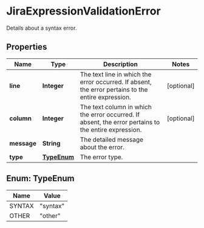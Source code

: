 

# JiraExpressionValidationError

Details about a syntax error.
## Properties

Name | Type | Description | Notes
------------ | ------------- | ------------- | -------------
**line** | **Integer** | The text line in which the error occurred. If absent, the error pertains to the entire expression. |  [optional]
**column** | **Integer** | The text column in which the error occurred. If absent, the error pertains to the entire expression. |  [optional]
**message** | **String** | The detailed message about the error. | 
**type** | [**TypeEnum**](#TypeEnum) | The error type. | 



## Enum: TypeEnum

Name | Value
---- | -----
SYNTAX | &quot;syntax&quot;
OTHER | &quot;other&quot;



